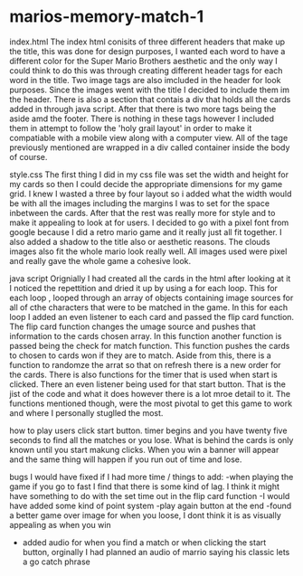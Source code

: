 # marios-memory-match-1
index.html 
The index html conisits of three different headers that make up the title, this was done for design purposes, I wanted each word to have a different color for the Super Mario Brothers aesthetic and the only way I could think to do this was through creating different header tags for each word in the title. Two image tags are also imcluded in the header for look purposes. Since the images went with the title I decided to include them im the header. There is also a section that contais a div that holds all the cards added in through java script. After that there is two more tags being the aside amd the footer. There is nothing in these tags however I included them in attempt to follow the 'holy grail layout' in order to make it compatiable with a mobile view along with a computer view. All of the tage previously mentioned are wrapped in a div called container inside the body of course. 

style.css
The first thing I did in my css file was set the width and height for my cards so then I could decide the appropriate dimensions for my game grid. I knew I wasted a three by four layout so i added what the width would be with all the images including the margins I was to set for the space inbetween the cards. After that the rest was really more for style and to make it appealing to look at for users. I decided to go with a pixel font from google because I did a retro mario game and it really just all fit together. I also added a shadow to the title also or aesthetic reasons. The clouds images also fit the whole mario look really well. All images used were pixel and really gave the whole game a cohesive look.

java script 
Orignially I had created all the cards in the html after looking at it I noticed the repettition and dried it up by using a for each loop. This for each loop , looped through an array of objects containing image sources for all of cthe characters that were to be matched in the game. In this for each loop I added an even listener to each card and passed the flip card function. The flip card function changes the umage source and pushes that information to the cards chosen array. In this function another function is passed being the check for match function. This function pushes the cards to chosen to cards won if they are to match. Aside from this, there is a function to randomze the arrat so that on refresh there is a new order for the cards.  There is also functions for the timer that is used when start is clicked. There an even listener being used for that start button. That is the jist of the code and what it does however there is a lot mroe detail to it. The functions mentioned though, were the most pivotal to get this game to work and where I personally stuglled the most.

how to play
users click start button. timer begins and you have twenty five seconds to find all the matches or you lose. What is behind the cards is only known until you start makung clicks. When you win a banner will appear and the same thing will happen if you run out of time and lose.



bugs I would have fixed if I had more time / things to add:
-when playing the game if you go to fast I find that there is some kind of lag. I think it might have something to do with the set time out in the flip card function 
-I would have added some kind of point system
-play again button at the end 
-found a better game over image for when you loose, I dont think it is as visually appealing as when you win 
- added audio for when you find a match or when clicking the start button, orginally I had planned an audio of marrio saying his classic lets a go catch phrase
